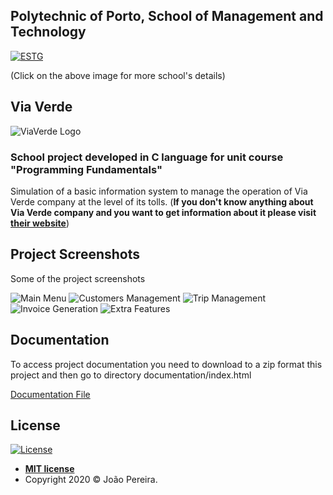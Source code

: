 ## Polytechnic of Porto, School of Management and Technology 
<a href="https://www.estg.ipp.pt/"><img src="https://user-images.githubusercontent.com/44362304/94424125-9f4d8a00-0181-11eb-84cb-174d8dbde5ec.png" title="ESTG"></a>

 (Click on the above image for more school's details)

## Via Verde
![ViaVerde Logo](https://user-images.githubusercontent.com/44362304/94420414-08ca9a00-017c-11eb-826b-87846b197d7f.png)

### School project developed in C language for unit course "Programming Fundamentals"

Simulation of a basic information system to manage the operation of Via Verde company at the level of its tolls.
(**If you don't know anything about Via Verde company and you want to get information about it please visit [their website](https://www.viaverde.pt/particulares/quem-somos)**)

## Project Screenshots
Some of the project screenshots

![Main Menu](https://user-images.githubusercontent.com/44362304/94462698-d2107600-01b3-11eb-9e67-bd6ebf0d8689.png)
![Customers Management](https://user-images.githubusercontent.com/44362304/94462700-d2107600-01b3-11eb-8daa-6e25d6e8d95d.png)
![Trip Management](https://user-images.githubusercontent.com/44362304/94462703-d2a90c80-01b3-11eb-911b-07da111e5de2.png)
![Invoice Generation](https://user-images.githubusercontent.com/44362304/94462705-d341a300-01b3-11eb-99cd-ca8582948199.png)
![Extra Features](https://user-images.githubusercontent.com/44362304/94462723-d9d01a80-01b3-11eb-9f44-e41c31a0c050.png)

## Documentation
To access project documentation you need to download to a zip format this project and then go to directory documentation/index.html
<p><a href="https://github.com/Joaodevgit/Via-Verde/tree/master/documentation"> Documentation File</a></p>

## License

[![License](http://img.shields.io/:license-mit-blue.svg?style=flat-square)](http://badges.mit-license.org)
- **[MIT license](http://opensource.org/licenses/mit-license.php)**
- Copyright 2020 © João Pereira.
